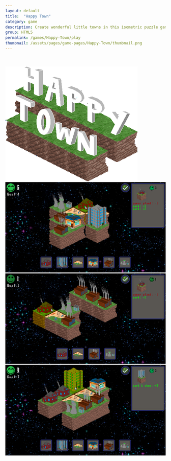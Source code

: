 ```yaml
---
layout: default
title:  "Happy Town"
category: game
description: Create wonderful little towns in this isometric puzzle game! You must place various buildings on floating islands, in a way that everyone is as happy as they can be! 
group: HTML5
permalink: /games/Happy-Town/play
thumbnail: /assets/pages/game-pages/Happy-Town/thumbnail.png
---
```



<!-- header title -->
<section class="page-title header-padding" style="background-image:url(/assets/pages/game-pages/Happy-Town/banner.png);background-size:cover"><div class="container">
	<div class="row">
		<div class="col-lg-6">
			<br />
            <br />
            <div class="floating-noabs"><img alt="Happy Town logo" src="/assets/pages/game-pages/Happy-Town/Happy-Town-logo.png" class="img-fluid position-absolute-"></div>
			</div>
		</div>
	</div>
</section>

<!-- Content start -->
<section>
<div class="container">
	<div class="row justify-content-center">
		<center>
			<div class="col-lg-12 mt-5">
			<div class="carousel slide pointer-event" id="single-slide">
				<div class="carousel-inner">
					<div class="carousel-item">
						<img class="img-fluid" alt="1" src="/assets/pages/game-pages/Happy-Town/carousel-images/img-1.png">
					</div>
					<div class="carousel-item active">
						<img class="img-fluid" alt="2" src="/assets/pages/game-pages/Happy-Town/carousel-images/img-2.png">
					</div>
					<div class="carousel-item">
						<img class="img-fluid" alt="3" src="/assets/pages/game-pages/Happy-Town/carousel-images/img-3.png">
					</div>
				</div>
				<div class="text-center mt-4">
				<a class="control-prev" href="#single-slide" role="button" data-slide="prev">
					<span class="fa fa-long-arrow-alt-left" aria-hidden="true"></span>
					</a>
					<a class="control-next" href="#single-slide" role="button" data-slide="next">
					<span class="fa fa-long-arrow-alt-right" aria-hidden="true"></span>
					</a>
				</div>
			</div>
		</center>
	</div>
</section>
<!-- Content end -->